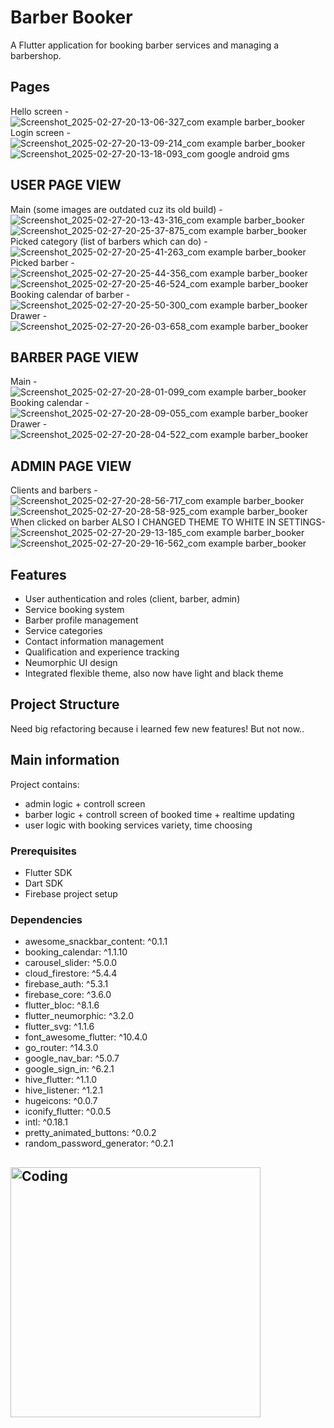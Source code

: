 # Barber Booker

A Flutter application for booking barber services and managing a barbershop.

## Pages
Hello screen - ![Screenshot_2025-02-27-20-13-06-327_com example barber_booker](https://github.com/user-attachments/assets/31d495f4-9bb8-4ce5-9333-b2c4e49ffd18)
Login screen - ![Screenshot_2025-02-27-20-13-09-214_com example barber_booker](https://github.com/user-attachments/assets/a3b7a735-0fa7-40db-ba62-54e5aba5e74a) ![Screenshot_2025-02-27-20-13-18-093_com google android gms](https://github.com/user-attachments/assets/0f6441a4-d39f-4c97-b920-841ab5ce7c37)
## USER PAGE VIEW
Main (some images are outdated cuz its old build) - ![Screenshot_2025-02-27-20-13-43-316_com example barber_booker](https://github.com/user-attachments/assets/e3cc9a28-7799-408c-a777-f198276e97b1) ![Screenshot_2025-02-27-20-25-37-875_com example barber_booker](https://github.com/user-attachments/assets/7e7e5ac0-139d-4bcc-a5c8-2a0c04f636cf)
Picked category (list of barbers which can do) - ![Screenshot_2025-02-27-20-25-41-263_com example barber_booker](https://github.com/user-attachments/assets/53202511-23fc-428a-bd24-9a3e5cd521f8)
Picked barber - ![Screenshot_2025-02-27-20-25-44-356_com example barber_booker](https://github.com/user-attachments/assets/713ea415-db0c-4bbd-9a62-24d4d06d3ddb) ![Screenshot_2025-02-27-20-25-46-524_com example barber_booker](https://github.com/user-attachments/assets/53b6172d-4215-465d-b484-810cde85c637)
Booking calendar of barber - ![Screenshot_2025-02-27-20-25-50-300_com example barber_booker](https://github.com/user-attachments/assets/9bc1fd97-678a-4f32-82c8-8d0fa263e716)
Drawer - ![Screenshot_2025-02-27-20-26-03-658_com example barber_booker](https://github.com/user-attachments/assets/ebe580ce-b00b-4fec-8fb0-cf67f563fe74)

## BARBER PAGE VIEW
Main - ![Screenshot_2025-02-27-20-28-01-099_com example barber_booker](https://github.com/user-attachments/assets/ae065a68-bb7c-40f3-b5e8-26785728dfc3)
Booking calendar -![Screenshot_2025-02-27-20-28-09-055_com example barber_booker](https://github.com/user-attachments/assets/5f7b7860-7401-4d7c-9ebb-1f71827c39fc)
Drawer -  ![Screenshot_2025-02-27-20-28-04-522_com example barber_booker](https://github.com/user-attachments/assets/551e1d6f-d7cc-4530-b4ee-a8e2606a4458)

## ADMIN PAGE VIEW 
Clients and barbers - ![Screenshot_2025-02-27-20-28-56-717_com example barber_booker](https://github.com/user-attachments/assets/3805977a-7b68-45bb-84c2-f02d4c4e25fd) ![Screenshot_2025-02-27-20-28-58-925_com example barber_booker](https://github.com/user-attachments/assets/8bb890f7-3f00-4c15-8ce7-8aab37cdf6a0)
When clicked on barber ALSO I CHANGED THEME TO WHITE IN SETTINGS-
![Screenshot_2025-02-27-20-29-13-185_com example barber_booker](https://github.com/user-attachments/assets/8c78c94c-202a-4e15-9859-e1ad434cd1a6) ![Screenshot_2025-02-27-20-29-16-562_com example barber_booker](https://github.com/user-attachments/assets/b2188fb1-c87d-4a93-8616-654c7bbf0422)

## Features

- User authentication and roles (client, barber, admin)
- Service booking system
- Barber profile management
- Service categories
- Contact information management
- Qualification and experience tracking
- Neumorphic UI design
- Integrated flexible theme, also now have light and black theme

## Project Structure
Need big refactoring because i learned few new features! But not now..

## Main information 
Project contains:
- admin logic + controll screen
- barber logic + controll screen of booked time + realtime updating
- user logic with booking services variety, time choosing


### Prerequisites
- Flutter SDK
- Dart SDK
- Firebase project setup

### Dependencies
-   awesome_snackbar_content: ^0.1.1
 -  booking_calendar: ^1.1.10
 -  carousel_slider: ^5.0.0
 -  cloud_firestore: ^5.4.4
 -  firebase_auth: ^5.3.1
 -  firebase_core: ^3.6.0
 -  flutter_bloc: ^8.1.6
 -  flutter_neumorphic: ^3.2.0
 -  flutter_svg: ^1.1.6
 -  font_awesome_flutter: ^10.4.0
 -  go_router: ^14.3.0
 -  google_nav_bar: ^5.0.7
 -  google_sign_in: ^6.2.1
 -  hive_flutter: ^1.1.0
 -  hive_listener: ^1.2.1
 -  hugeicons: ^0.0.7
 -  iconify_flutter: ^0.0.5
 -  intl: ^0.18.1
 -  pretty_animated_buttons: ^0.0.2
 -  random_password_generator: ^0.2.1

## <img align="center" alt="Coding" width="400" src="https://media1.tenor.com/m/GUU-LlTmwHwAAAAC/boysmell-felix-argyle.gif">

